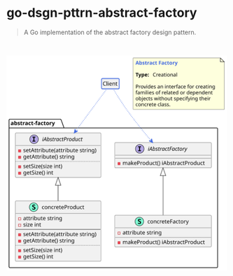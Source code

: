 # go-dsgn-pttrn-abstract-factory

> A Go implementation of the abstract factory design pattern.

&nbsp;

<p>
  <img src="./abstract-factory.svg">
</p>
